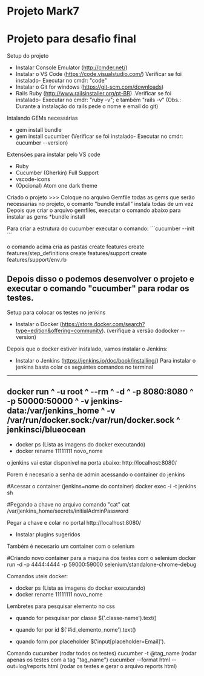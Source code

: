﻿# Projeto Mark7
# Projeto para desafio final

Setup do projeto
- Instalar Console Emulator (http://cmder.net/)
- Instalar o VS Code (https://code.visualstudio.com/) 
  Verificar se foi instalado- Executar no cmdr: "code"
- Instalar o Git for windows (https://git-scm.com/downloads)
- Rails Ruby (http://www.railsinstaller.org/pt-BR)
 .Verificar se foi instalado- Executar no cmdr: "ruby -v"; e também "rails -v"
(Obs.: Durante a instalação do rails pede o nome e email do git)

Intalando GEMs necessárias
- gem install bundle
- gem install cucumber (Verificar se foi instalado- Executar no cmdr: cucumber --version)

Extensões para instalar pelo VS code
- Ruby
- Cucumber (Gherkin) Full Support
- vscode-icons
- (Opcional) Atom one dark theme

Criado o projeto >>>
Coloque no arquivo Gemfile todas as gems que serão necessarias no projeto, o comanto "bundle install"  instala todas de um vez
Depois que criar o arquivo gemfiles, executar o comando abaixo para instalar as gems
*bundle install

Para criar a estrutura do cucumber executar o comando:
´´´cucumber --init´´´

o comando acima cria as pastas
create   features
  create   features/step_definitions
  create   features/support
  create   features/support/env.rb

  
  Depois disso o podemos desenvolver o projeto e  executar o comando "cucumber" para rodar os testes.
-----
Setup para colocar os testes no jenkins

- Instalar o Docker (https://store.docker.com/search?type=edition&offering=community).
(verifique a versão dodocker --version)

Depois que o docker estiver instalado, vamos instalar o Jenkins:
- Instalar o Jenkins (https://jenkins.io/doc/book/installing/)
Para instalar o jenkins basta colar os seguintes comandos no terminal
-----
docker run ^
  -u root ^
  --rm ^
  -d ^
  -p 8080:8080 ^
  -p 50000:50000 ^
  -v jenkins-data:/var/jenkins_home ^
  -v /var/run/docker.sock:/var/run/docker.sock ^
  jenkinsci/blueocean
-----

- docker ps (Lista as imagens do docker executando)
- docker rename 11111111 novo_nome

o jenkins vai estar disponivel na porta abaixo:
http://localhost:8080/

Porem é necesario a senha de admin acessando o container do jenkins

#Acessar o container (jenkins=nome do container)
docker exec -i -t jenkins sh

#Pegando a chave no arquivo comando "cat"
cat /var/jenkins_home/secrets/initialAdminPassword

Pegar a chave e colar no portal
http://localhost:8080/

- Instalar plugins sugeridos

Também é necesario um container com o selenium

#Criando novo container para a maquina dos testes com o selenium 
docker run -d -p 4444:4444 -p 59000:59000 selenium/standalone-chrome-debug







Comandos uteis docker:
- docker ps (Lista as imagens do docker executando)
- docker rename 11111111 novo_nome




Lembretes para pesquisar elemento no css
- quando for pesquisar por classe
$('.classe-name').text()

- quando for por id
$('#id_elemento_nome').text()

- quando form por placeholder
$('input[placeholder=Email]').



Comando
cucumber (rodar todos os testes)
cucumber -t @tag_name (rodar apenas os testes com a tag "tag_name")
cucumber --format html --out=log/reports.html (rodar os testes e gerar o arquivo reports html)
